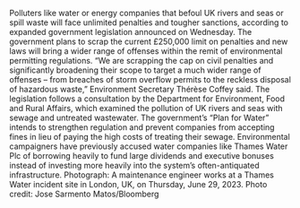 Polluters like water or energy companies that befoul UK rivers and seas or spill waste will face unlimited penalties and tougher sanctions, according to expanded government legislation announced on Wednesday.
The government plans to scrap the current £250,000 limit on penalties and new laws will bring a wider range of offenses within the remit of environmental permitting regulations.
“We are scrapping the cap on civil penalties and significantly broadening their scope to target a much wider range of offenses – from breaches of storm overflow permits to the reckless disposal of hazardous waste,” Environment Secretary Thérèse Coffey said.
The legislation follows a consultation by the Department for Environment, Food and Rural Affairs, which examined the pollution of UK rivers and seas with sewage and untreated wastewater. The government’s “Plan for Water” intends to strengthen regulation and prevent companies from accepting fines in lieu of paying the high costs of treating their sewage.
Environmental campaigners have previously accused water companies like Thames Water Plc of borrowing heavily to fund large dividends and executive bonuses instead of investing more heavily into the system’s often-antiquated infrastructure.
Photograph: A maintenance engineer works at a Thames Water incident site in London, UK, on Thursday, June 29, 2023. Photo credit: Jose Sarmento Matos/Bloomberg